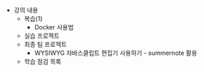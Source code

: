 - 강의 내용
    - 복습(1)
        - Docker 사용법
    - 실습 프로젝트
    - 최종 팀 프로젝트
        - WYSIWYG 자바스클립트 편집기 사용하기 - summernote 활용
    - 학습 점검 목록
      